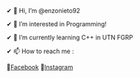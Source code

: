 ✔ 👋 Hi, I’m @enzonieto92

✔ 👀 I’m interested in Programming!

✔ 🌱 I’m currently learning C++ in UTN FGRP

✔ 📫 How to reach me :

   🌈[Facebook](http://Facebook.com/enzonieto92/)
   🌈[Instagram](https://www.instagram.com/enzonietoo/)


